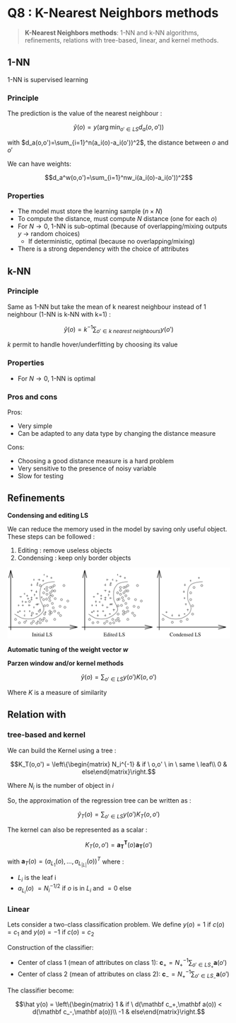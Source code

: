 # Q8 : K-Nearest Neighbors methods

> **K-Nearest Neighbors methods**: 1-NN and k-NN algorithms, refinements, relations with tree-based, linear, and kernel methods.

## 1-NN

1-NN is supervised learning

### Principle

The prediction is the value of the nearest neighbour :

$$\hat y (o)= y(\arg\min_{o'\in LS}{d_a(o,o')})$$

with $d_a(o,o')=\sum_{i=1}^n(a_i(o)-a_i(o'))^2$, the distance between $o$ and $o'$

We can have weights:

$$d_a^w(o,o')=\sum_{i=1}^nw_i(a_i(o)-a_i(o'))^2$$

### Properties

- The model must store the learning sample ($n\times N$)
- To compute the distance, must compute $N$ distance (one for each $o$)
- For $N\rightarrow 0$, 1-NN is sub-optimal (because of overlapping/mixing outputs $y$ $\rightarrow$ random choices)
	- If deterministic, optimal (because no overlapping/mixing)
- There is a strong dependency with the choice of attributes

## k-NN

### Principle

Same as 1-NN but take the mean of k nearest neighbour instead of 1 neighbour (1-NN is k-NN with k=1) :

$$\hat y(o) =k^{-1} \sum_{o'\in k \ nearest\ neighbours}{y(o')}$$

$k$ permit to handle hover/underfitting by choosing its value

### Properties

- For $N\rightarrow 0$, 1-NN is optimal

### Pros and cons

Pros:
- Very simple
- Can be adapted to any data type by changing the distance measure

Cons:
- Choosing a good distance measure is a hard problem
- Very sensitive to the presence of noisy variable
- Slow for testing

## Refinements

**Condensing and editing LS**

We can reduce the memory used in the model by saving only useful object. These steps can be followed :
1. Editing : remove useless objects
2. Condensing : keep only border objects

![](attachments/Pasted%20image%2020231017180724.png)

**Automatic tuning of the weight vector $w$**

**Parzen window and/or kernel methods**

$$\hat y(o) = \sum_{o'\in LS}{y(o')K(o,o')}$$

Where $K$ is a measure of similarity

## Relation with 

### tree-based and kernel

We can build the Kernel using a tree : 

$$K_T(o,o') = \left\{\begin{matrix} N_i^{-1} & if \ o,o' \ in \ same \ leaf\\ 0 & else\end{matrix}\right.$$

Where $N_i$ is the number of object in $i$

So, the approximation of the regression tree can be written as :

$$\hat y_T(o)=\sum_{o'\in LS}{y(o')K_T(o,o')}$$

The kernel can also be represented as a scalar :

$$K_T(o,o')=\mathbf{a^T_T}(o)\mathbf{a_T}(o')$$

with $\mathbf a_T(o) = (a_{L_1}(o), ..., a_{L_{|L|}}(o))^T$ where :
- $L_i$ is the leaf i
- $a_{L_i}(o)$ $=N_i^{-1/2}$ if $o$ is in $L_i$ and $=0$ else

### Linear

Lets consider a two-class classification problem. We define $y(o)=1$ if $c(o) = c_1$ and $y(o)=-1$ if $c(o) = c_2$

Construction of the classifier:
- Center of class 1 (mean of attributes on class 1): $\mathbf c_+ = N_+^{-1}\sum_{o'\in LS_+}\mathbf a(o')$
- Center of class 2 (mean of attributes on class 2): $\mathbf c_- = N_+^{-1}\sum_{o'\in LS_-}\mathbf a(o')$

The classifier become:

$$\hat y(o) = \left\{\begin{matrix} 1 & if \ d(\mathbf c_+,\mathbf a(o)) < d(\mathbf c_-,\mathbf a(o))\\ -1 & else\end{matrix}\right.$$